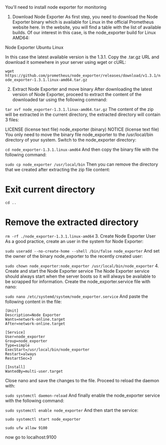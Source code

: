 You'll need to install node exporter for monitoring

1. Download Node Exporter
As first step, you need to download the Node Exporter binary which is available for Linux in the official Prometheus website here. In the website, you will find a table with the list of available builds. Of our interest in this case, is the node_exporter build for Linux AMD64:

Node Exporter Ubuntu Linux

In this case the latest available version is the 1.3.1. Copy the .tar.gz URL and download it somewhere in your server using wget or cURL:

`wget https://github.com/prometheus/node_exporter/releases/download/v1.3.1/node_exporter-1.3.1.linux-amd64.tar.gz`

2. Extract Node Exporter and move binary
After downloading the latest version of Node Exporter, proceed to extract the content of the downloaded tar using the following command:

`tar xvf node_exporter-1.3.1.linux-amd64.tar.gz`
The content of the zip will be extracted in the current directory, the extracted directory will contain 3 files:

LICENSE (license text file)
node_exporter (binary)
NOTICE (license text file)
You only need to move the binary file node_exporter to the /usr/local/bin directory of your system. Switch to the node_exporter directory:

`cd node_exporter-1.3.1.linux-amd64`
And then copy the binary file with the following command:

`sudo cp node_exporter /usr/local/bin`
Then you can remove the directory that we created after extracting the zip file content:

# Exit current directory
`cd ..`

# Remove the extracted directory
`rm -rf ./node_exporter-1.3.1.linux-amd64`
3. Create Node Exporter User
As a good practice, create an user in the system for Node Exporter:

`sudo useradd --no-create-home --shell /bin/false node_exporter`
And set the owner of the binary node_exporter to the recently created user:

`sudo chown node_exporter:node_exporter /usr/local/bin/node_exporter`
4. Create and start the Node Exporter service
The Node Exporter service should always start when the server boots so it will always be available to be scrapped for information. Create the node_exporter.service file with nano:

`sudo nano /etc/systemd/system/node_exporter.service`
And paste the following content in the file:

```
[Unit]
Description=Node Exporter
Wants=network-online.target
After=network-online.target

[Service]
User=node_exporter
Group=node_exporter
Type=simple
ExecStart=/usr/local/bin/node_exporter
Restart=always
RestartSec=3

[Install]
WantedBy=multi-user.target
```

Close nano and save the changes to the file. Proceed to reload the daemon with:

`sudo systemctl daemon-reload`
And finally enable the node_exporter service with the following command:

`sudo systemctl enable node_exporter`
And then start the service:

`sudo systemctl start node_exporter`

`sudo ufw allow 9100`

now go to localhost:9100